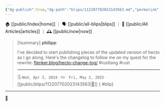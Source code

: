 ```yaml
---
{"dg-publish":true,"dg-path":"blips/112207702023143563.md","permalink":"/blips/112207702023143563/","title":"philipp on mastodon @ 2024-04-03"}
---
```



<div class="transclusion internal-embed is-loaded"><div class="markdown-embed">




🏠 [[public/Index\|home]]  ⋮ 🗣️ [[public/all-blips\|blips]] ⋮  📝 [[public/All Articles\|articles]]  ⋮ 🕰️ [[public/now\|now]]


</div></div>


> [!summary] **philipp**:
>
> I've decided to start publishing pieces of the updated version of hecto as I go along. Here's the changelog to follow me on my quest for the rewrite:
> [flenker.blog/hecto-change-log/](https://www.flenker.blog/hecto-change-log/)
> #rustlang #rust
> - - -
>
> 🗓️ <code>Wed, Apr 3, 2024</code>  · ✏️ <code> Fri, May 2, 2025</code>  · [[public/blips/112207702023143563\|🔗]]
{ #blip}


- - -

 👾
